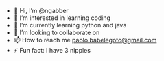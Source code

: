 - 👋 Hi, I’m @ngabber
- 👀 I’m interested in learning coding
- 🌱 I’m currently learning python and java
- 💞️ I’m looking to collaborate on 
- 📫 How to reach me paolo.babelegoto@gmail.com 
- ⚡ Fun fact: I have 3 nipples

<!---
ngabber/ngabber is a ✨ special ✨ repository because its `README.md` (this file) appears on your GitHub profile.
You can click the Preview link to take a look at your changes.
--->
